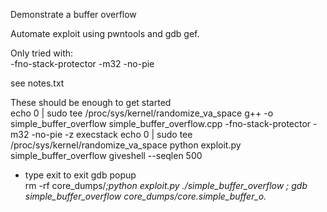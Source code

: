Demonstrate a buffer overflow    

Automate exploit using pwntools and gdb gef.   

Only tried with:   
-fno-stack-protector -m32 -no-pie    

see notes.txt    

These should be enough to get started  
echo 0 | sudo tee /proc/sys/kernel/randomize_va_space 
g++ -o simple_buffer_overflow simple_buffer_overflow.cpp -fno-stack-protector -m32 -no-pie -z execstack 
echo 0 | sudo tee /proc/sys/kernel/randomize_va_space 
python exploit.py simple_buffer_overflow giveshell --seqlen 500 
   - type exit to exit gdb popup   
rm -rf core_dumps/*;python exploit.py ./simple_buffer_overflow ; gdb simple_buffer_overflow  core_dumps/core.simple_buffer_o.*
